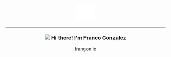 <div width="20px"/>
<h3 align="center"><img src="/assets/logo.svg" width="60px"/></h3>
<div width="20px"/>

---

<h3 align="center"><img src="https://media.giphy.com/media/hvRJCLFzcasrR4ia7z/giphy.gif" width="20px"> Hi there! I'm Franco Gonzalez</h3>
<p align="center">
  <a href="https://frangon.io">frangon.io</a>
</p>
